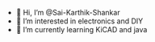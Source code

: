 - 👋 Hi, I’m @Sai-Karthik-Shankar
- 👀 I’m interested in electronics and DIY
- 🌱 I’m currently learning KiCAD and java

<!---
Sai-Karthik-Shankar/Sai-Karthik-Shankar is a ✨ special ✨ repository because its `README.md` (this file) appears on your GitHub profile.
You can click the Preview link to take a look at your changes.
--->
